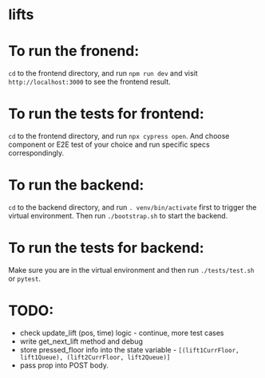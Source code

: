 # lifts

# To run the fronend:
```cd``` to the frontend directory, and run ```npm run dev``` and visit ```http://localhost:3000``` to see the frontend result.

# To run the tests for frontend:
```cd``` to the frontend directory, and run ```npx cypress open```. And choose component or E2E test of your choice and run specific specs correspondingly.

# To run the backend:
```cd``` to the backend directory, and run ```. venv/bin/activate``` first to trigger the virtual environment. Then run ```./bootstrap.sh``` to start the backend.

# To run the tests for backend:
Make sure you are in the virtual environment and then run ```./tests/test.sh``` or ```pytest```.

# TODO:
* check update_lift (pos, time) logic - continue, more test cases
* write get_next_lift method and debug
* store pressed_floor info into the state variable - ```[(lift1CurrFloor, lift1Queue), (lift2CurrFloor, lift2Queue)]```
* pass prop into POST body.